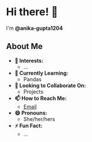 # Hi there! 👋

I'm **@anika-gupta1204**

## About Me

- **👀 Interests:** 
  - ...
- **🌱 Currently Learning:** 
  - Pandas
- **💞️ Looking to Collaborate On:**
  - Projects
- **📫 How to Reach Me:**
  - [Email](mailto:anika.gupta1204@outlook.com)
- **😄 Pronouns:**
  - She/her/hers
- **⚡ Fun Fact:**
  - ...

<!---
anika-gupta1204/anika-gupta1204 is a ✨ special ✨ repository because its `README.md` (this file) appears on your GitHub profile.
You can click the Preview link to take a look at your changes.
--->
